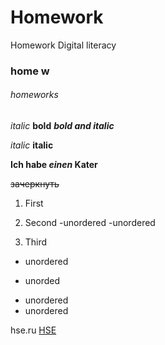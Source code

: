 # Homework
Homework Digital literacy
### home w
###### homeworks


*italic*
**bold**
***bold and italic***

_italic_
__italic__

__Ich habe *einen* Kater__

~~зачеркнуть~~

1. First
2. Second
  -unordered
  -unordered

3. Third


+ unordered
* unorded
 - unordered
 - unordered
 
 
 hse.ru 
 [HSE](https://www..hse.ru/ "мой университет")

